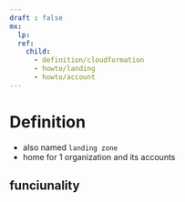 ```yaml
---
draft : false
mx:
  lp:
  ref:
    child:
      - definition/cloudformation
      - howto/landing
      - howto/account
---
```




# Definition
- also named `landing zone`
- home for 1 organization and its accounts
## funciunality
